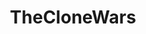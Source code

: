 ---
title: TheCloneWars
crosslinks:
- MawInstallation
- MaulDidNothingWrong
- starwarscanon
- StarWars
---